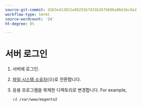 ```yaml
---
source-git-commit: d263e412022a89255b7d33b267b696a8bb1bc8a2
workflow-type: tm+mt
source-wordcount: '24'
ht-degree: 8%

---
```

# 서버 로그인

1. 서버에 로그인.
1. [파일 시스템 소유자](../installation/prerequisites/file-system/overview.md)(으)로 전환합니다.
1. 응용 프로그램을 복제한 디렉토리로 변경합니다. For example,

   ```bash
   cd /var/www/magento2
   ```
